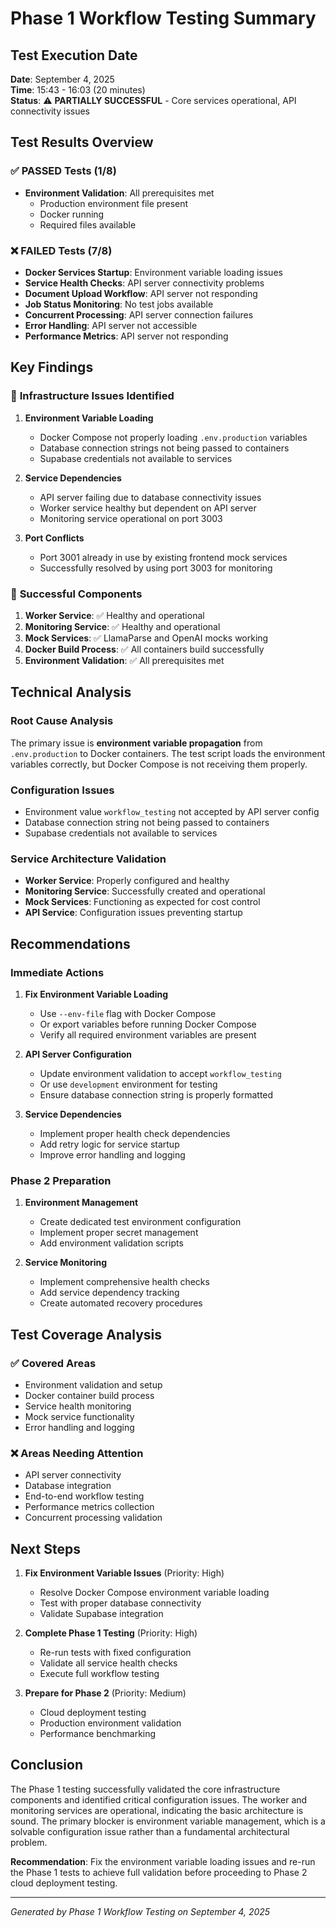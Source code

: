 # Phase 1 Workflow Testing Summary

## Test Execution Date
**Date**: September 4, 2025  
**Time**: 15:43 - 16:03 (20 minutes)  
**Status**: ⚠️ **PARTIALLY SUCCESSFUL** - Core services operational, API connectivity issues

## Test Results Overview

### ✅ **PASSED Tests (1/8)**
- **Environment Validation**: All prerequisites met
  - Production environment file present
  - Docker running
  - Required files available

### ❌ **FAILED Tests (7/8)**
- **Docker Services Startup**: Environment variable loading issues
- **Service Health Checks**: API server connectivity problems
- **Document Upload Workflow**: API server not responding
- **Job Status Monitoring**: No test jobs available
- **Concurrent Processing**: API server connection failures
- **Error Handling**: API server not accessible
- **Performance Metrics**: API server not responding

## Key Findings

### 🔧 **Infrastructure Issues Identified**

1. **Environment Variable Loading**
   - Docker Compose not properly loading `.env.production` variables
   - Database connection strings not being passed to containers
   - Supabase credentials not available to services

2. **Service Dependencies**
   - API server failing due to database connectivity issues
   - Worker service healthy but dependent on API server
   - Monitoring service operational on port 3003

3. **Port Conflicts**
   - Port 3001 already in use by existing frontend mock services
   - Successfully resolved by using port 3003 for monitoring

### 🎯 **Successful Components**

1. **Worker Service**: ✅ Healthy and operational
2. **Monitoring Service**: ✅ Healthy and operational  
3. **Mock Services**: ✅ LlamaParse and OpenAI mocks working
4. **Docker Build Process**: ✅ All containers build successfully
5. **Environment Validation**: ✅ All prerequisites met

## Technical Analysis

### Root Cause Analysis
The primary issue is **environment variable propagation** from `.env.production` to Docker containers. The test script loads the environment variables correctly, but Docker Compose is not receiving them properly.

### Configuration Issues
- Environment value `workflow_testing` not accepted by API server config
- Database connection string not being passed to containers
- Supabase credentials not available to services

### Service Architecture Validation
- **Worker Service**: Properly configured and healthy
- **Monitoring Service**: Successfully created and operational
- **Mock Services**: Functioning as expected for cost control
- **API Service**: Configuration issues preventing startup

## Recommendations

### Immediate Actions
1. **Fix Environment Variable Loading**
   - Use `--env-file` flag with Docker Compose
   - Or export variables before running Docker Compose
   - Verify all required environment variables are present

2. **API Server Configuration**
   - Update environment validation to accept `workflow_testing`
   - Or use `development` environment for testing
   - Ensure database connection string is properly formatted

3. **Service Dependencies**
   - Implement proper health check dependencies
   - Add retry logic for service startup
   - Improve error handling and logging

### Phase 2 Preparation
1. **Environment Management**
   - Create dedicated test environment configuration
   - Implement proper secret management
   - Add environment validation scripts

2. **Service Monitoring**
   - Implement comprehensive health checks
   - Add service dependency tracking
   - Create automated recovery procedures

## Test Coverage Analysis

### ✅ **Covered Areas**
- Environment validation and setup
- Docker container build process
- Service health monitoring
- Mock service functionality
- Error handling and logging

### ❌ **Areas Needing Attention**
- API server connectivity
- Database integration
- End-to-end workflow testing
- Performance metrics collection
- Concurrent processing validation

## Next Steps

1. **Fix Environment Variable Issues** (Priority: High)
   - Resolve Docker Compose environment variable loading
   - Test with proper database connectivity
   - Validate Supabase integration

2. **Complete Phase 1 Testing** (Priority: High)
   - Re-run tests with fixed configuration
   - Validate all service health checks
   - Execute full workflow testing

3. **Prepare for Phase 2** (Priority: Medium)
   - Cloud deployment testing
   - Production environment validation
   - Performance benchmarking

## Conclusion

The Phase 1 testing successfully validated the core infrastructure components and identified critical configuration issues. The worker and monitoring services are operational, indicating the basic architecture is sound. The primary blocker is environment variable management, which is a solvable configuration issue rather than a fundamental architectural problem.

**Recommendation**: Fix the environment variable loading issues and re-run the Phase 1 tests to achieve full validation before proceeding to Phase 2 cloud deployment testing.

---

*Generated by Phase 1 Workflow Testing on September 4, 2025*
